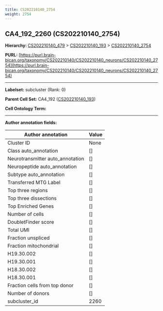 ```yaml
---
title: CS202210140_2754
weight: 2754
---
```

## CA4_192_2260 (CS202210140_2754)
<b>Hierarchy: </b>
[CS202210140_479](../CS202210140_479) >
[CS202210140_193](../CS202210140_193) >
[CS202210140_2754](../CS202210140_2754)

**PURL:** [https://purl.brain-bican.org/taxonomy/CS202210140/CS202210140_neurons/CS202210140_2754](https://purl.brain-bican.org/taxonomy/CS202210140/CS202210140_neurons/CS202210140_2754)

---


**Labelset:** subcluster (Rank: 0)

**Parent Cell Set:** CA4_192 ([CS202210140_193](../CS202210140_193))



**Cell Ontology Term:** 

[MARKER GENES.]: #


---

[TRANSFERRED ANNOTATIONS.]: #


[AUTHOR ANNOTATION FIELDS.]: #


**Author annotation fields:**

| Author annotation | Value |
|-------------------|-------|
|Cluster ID|None|
|Class auto_annotation|[]|
|Neurotransmitter auto_annotation|[]|
|Neuropeptide auto_annotation|[]|
|Subtype auto_annotation|[]|
|Transferred MTG Label|[]|
|Top three regions|[]|
|Top three dissections|[]|
|Top Enriched Genes|[]|
|Number of cells|[]|
|DoubletFinder score|[]|
|Total UMI|[]|
|Fraction unspliced|[]|
|Fraction mitochondrial|[]|
|H19.30.002|[]|
|H19.30.001|[]|
|H18.30.002|[]|
|H18.30.001|[]|
|Fraction cells from top donor|[]|
|Number of donors|[]|
|subcluster_id|2260|

